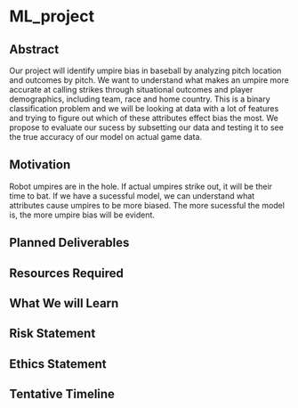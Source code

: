 # ML_project

## Abstract

Our project will identify umpire bias in baseball by analyzing pitch 
location and outcomes by pitch. We want to understand what makes an umpire 
more accurate at calling strikes through situational outcomes and player
demographics, including team, race and home country. This is a binary 
classification problem and we will be looking at data with a lot of features
and trying to figure out which of these attributes effect bias the most. 
We propose to evaluate our sucess by subsetting our data and testing it 
to see the true accuracy of our model on actual game data.

## Motivation

Robot umpires are in the hole. If actual umpires strike out, it will be their
time to bat. If we have a sucessful model, we can understand what attributes
cause umpires to be more biased. The more sucessful the model is, the more umpire 
bias will be evident.

## Planned Deliverables

## Resources Required

## What We will Learn

## Risk Statement

## Ethics Statement

## Tentative Timeline
